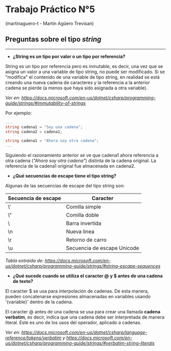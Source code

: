 # Trabajo Práctico N°5

(martinaguero-t - Martin Agüero Trevisan)

## Preguntas sobre el tipo _string_

---

- **¿String es un tipo por valor o un tipo por referencia?**

String es un tipo por referencia pero es inmutable, es decir, una vez que se asigna un valor a una variable de tipo string, no puede ser modificado. Si se "modifica" el contenido de una variable de tipo string, en realidad se está creando una nueva cadena de caracteres y la referencia a la anterior cadena se pierde (a menos que haya sido asignada a otra variable).

_Ver en: <https://docs.microsoft.com/en-us/dotnet/csharp/programming-guide/strings/#immutability-of-strings>_

Por ejemplo:

~~~~C#
...
string cadena1 = "Soy una cadena";
string cadena2 = cadena1;

string cadena1 = "Ahora soy otra cadena";
...
~~~~

Siguiendo el razonamiento anterior se ve que cadena1 ahora referencia a otra cadena (_"Ahora soy otra cadena"_) distinta de la cadena original. La referencia de la cadena1 original fue almacenada en cadena2.

- **¿Qué secuencias de escape tiene el tipo string?**

Algunas de las secuencias de escape del tipo string son:

| Secuencia de escape | Caracter                    |
|---------------------|-----------------------------|
| \\'                 | Comilla simple              |
| \\"                 | Comilla doble               |
| \\                  | Barra invertida             |
| \n                  | Nueva linea                 |
| \r                  | Retorno de carro            |
| \u                  | Secuencia de escape Unicode |

_Tabla extraída de: <https://docs.microsoft.com/en-us/dotnet/csharp/programming-guide/strings/#string-escape-sequences>_

- **¿Qué sucede cuando se utiliza el caracter @ y $ antes de una cadena de texto?**

El caracter $ se usa para interpolación de cadenas. De esta manera, pueden concatenarse expresiones almacenadas en variables usando '{variable}' dentro de la cadena.

El caracter @ antes de una cadena se usa para crear una llamada **cadena verbatim**, es decir, indica que una cadena debe ser interpretada de manera literal. Este es uno de los usos del operador, aplicado a cadenas.

_Ver en: <https://docs.microsoft.com/en-us/dotnet/csharp/language-reference/tokens/verbatim> y <https://docs.microsoft.com/en-us/dotnet/csharp/programming-guide/strings/#verbatim-string-literals>_
